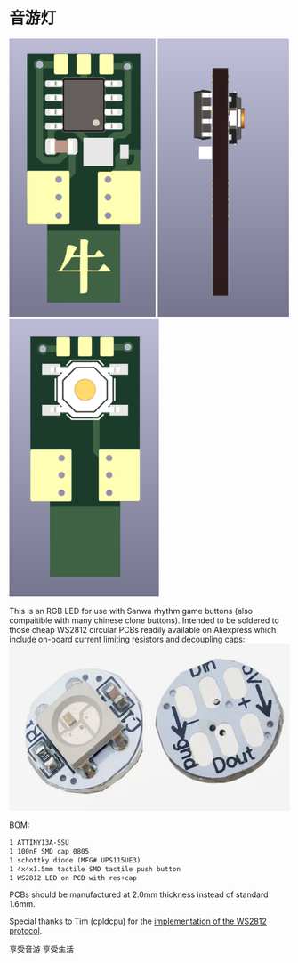 # 音游灯

<p float="left">
  <img src="pcb/pics/pcb_front.png" height="500">
  <img src="pcb/pics/pcb_side.png" height="500">
  <img src="pcb/pics/pcb_back.png" height="500">
</p>
This is an RGB LED for use with Sanwa rhythm game buttons (also compaitible with many chinese clone buttons). Intended to be soldered to those cheap WS2812 circular PCBs readily available on Aliexpress which include on-board current limiting resistors and decoupling caps:

<img src="pcb/pics/ws2812.jpg" height="300">

BOM:
```
1 ATTINY13A-SSU
1 100nF SMD cap 0805
1 schottky diode (MFG# UPS115UE3)
1 4x4x1.5mm tactile SMD tactile push button
1 WS2812 LED on PCB with res+cap
```
PCBs should be manufactured at 2.0mm thickness instead of standard 1.6mm.

Special thanks to Tim (cpldcpu) for the <a href="https://github.com/cpldcpu/light_ws2812">implementation of
the WS2812 protocol</a>.

享受音游 享受生活
